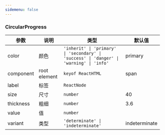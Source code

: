 ```yaml
---
sidemenu: false
---
```


### CircularProgress


| 参数	|说明	|类型	|默认值
| --- | --- | --- | ---
| color | 颜色 | `'inherit' \| 'primary' \| 'secondary' \| 'success' \| 'danger' \| 'warning' \| 'info'` | primary
| component | root element | `keyof ReactHTML` | span
| label | 标签 | `ReactNode` |
| size | 尺寸 | `number` | 40
| thickness | 粗细 | `number` | 3.6
| value | 值 | `number` |
| variant | 类型 | `'determinate' \| 'indeterminate'` | indeterminate
